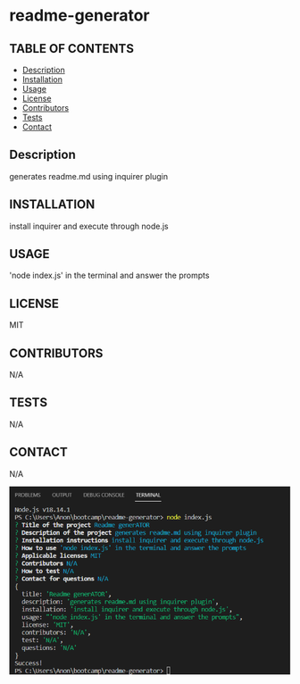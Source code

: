 # readme-generator

## TABLE OF CONTENTS
- [Description](#description)
- [Installation](#installation)
- [Usage](#usage)
- [License](#license)
- [Contributors](#contributors)
- [Tests](#tests)
- [Contact](#contact)

## Description
generates readme.md using inquirer plugin

## INSTALLATION
install inquirer and execute through node.js

## USAGE
  'node index.js' in the terminal and answer the prompts

## LICENSE
  MIT

## CONTRIBUTORS
  N/A

## TESTS
  N/A

## CONTACT
  N/A
  
![preview](./assets/readme.png)
